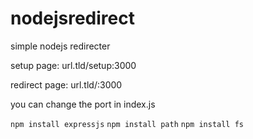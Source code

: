 # nodejsredirect
simple nodejs redirecter

setup page: url.tld/setup:3000

redirect page: url.tld/:3000

you can change the port in index.js

```npm install expressjs``` ```npm install path``` ```npm install fs```
